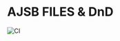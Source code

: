 # AJSB FILES & DnD
![CI](https://github.com/AndrK189100/files-and-DnD/actions/workflows/web.yaml/badge.svg)
